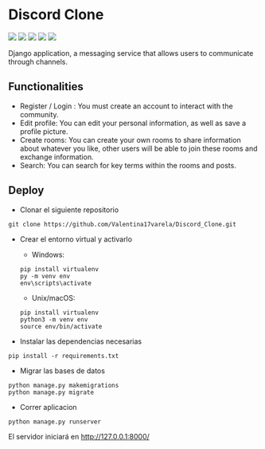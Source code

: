 # Discord Clone

![](https://img.shields.io/badge/Code-Python-informational?style=flat&logo=python&logoColor=yellow&color=4b8bbe)
![](https://img.shields.io/badge/Framework-Django-informational?style=flat&logo=django&logoColor=white&color=28BB0E)
![](https://img.shields.io/badge/Code-SQLite-informational?style=flat&logo=sqlite&logoColor=white&color=f29111)
![](https://img.shields.io/badge/Code-HTML-informational?style=flat&logo=html5&color=f06529)
![](https://img.shields.io/badge/Code-CSS-informational?style=flat&logo=css3&color=4b8bbe)

Django application, a messaging service that allows users to communicate through channels.

## Functionalities

- Register / Login : You must create an account to interact with the community.
- Edit profile: You can edit your personal information, as well as save a profile picture.
- Create rooms: You can create your own rooms to share information about whatever you like, other users will be able to join these rooms and exchange information.
- Search: You can search for key terms within the rooms and posts.

## Deploy

- Clonar el siguiente repositorio
```
git clone https://github.com/Valentina17varela/Discord_Clone.git
```

- Crear el entorno virtual y activarlo

  - Windows:
  ```
  pip install virtualenv
  py -m venv env
  env\scripts\activate
  ```
  - Unix/macOS:
  ```
  pip install virtualenv
  python3 -m venv env
  source env/bin/activate
  ```

- Instalar las dependencias necesarias
```
pip install -r requirements.txt
```

- Migrar las bases de datos
```
python manage.py makemigrations
python manage.py migrate
```

- Correr aplicacion
```
python manage.py runserver
```
El servidor iniciará en http://127.0.0.1:8000/
<br>
